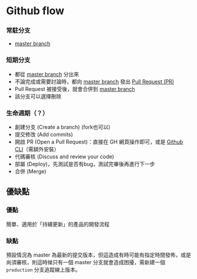 # Github flow
### 常駐分支
- [master branch](master%20branch.md)

### 短期分支 
- 都從 [master branch](master%20branch.md) 分出來
- 不論完成或需要討論時，都向 [master branch](master%20branch.md) 發出 [Pull Request (PR)](Pull%20Request%20(PR).md)
- Pull Request 被接受後，就會合併到 [master branch](master%20branch.md)
- 該分支可以選擇刪除


### 生命週期（？）
-   創建分支 (Create a branch) (fork也可以)
-   提交修改 (Add commits)
-   開啟 PR (Open a Pull Request)：直接在 GH 網頁操作即可，或是 [Github CLI](Github%20CLI.md)（需額外安裝）
-   代碼審核 (Discuss and review your code)
-   部屬 (Deploy)，先測試是否有bug，測試完畢後再進行下一步
-   合併 (Merge)

## 優缺點

### 優點

簡單、適用於「持續更新」的產品的開發流程

### 缺點

預設情況為 master 為最新的提交版本，但這造成有時可能有指定時間發佈，或是尚須審核，則這時候只有一個 master 分支就會造成困擾，需新建一個 `production` 分支追蹤線上版本。